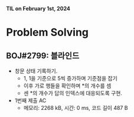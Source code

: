 **TIL on February 1st, 2024**

# Problem Solving
## BOJ#2799: 블라인드
* 창문 상태 기록하기.
    - 1, 1을 기준으로 5씩 증가하며 기준점을 잡기
    - 이후 가로 행들을 확인하며 *의 개수를 셈
    - 센 *의 개수가 답의 인덱스에 대응되도록 구현.
* 1번째 제출 AC
    - 메모리: 2268 kB, 시간: 0 ms, 코드 길이 487 B

